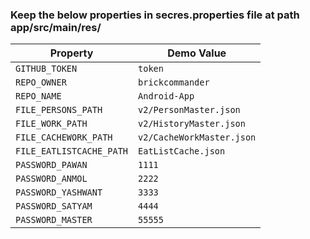 ### Keep the below properties in secres.properties file at path app/src/main/res/

| Property | Demo Value |
|---|---|
| `GITHUB_TOKEN` | `token` |
| `REPO_OWNER` | `brickcommander` |
| `REPO_NAME` | `Android-App` |
| `FILE_PERSONS_PATH` | `v2/PersonMaster.json` |
| `FILE_WORK_PATH` | `v2/HistoryMaster.json` |
| `FILE_CACHEWORK_PATH` | `v2/CacheWorkMaster.json` |
| `FILE_EATLISTCACHE_PATH` | `EatListCache.json` |
| `PASSWORD_PAWAN` | `1111` |
| `PASSWORD_ANMOL` | `2222` |
| `PASSWORD_YASHWANT` | `3333` |
| `PASSWORD_SATYAM` | `4444` |
| `PASSWORD_MASTER` | `55555` |
